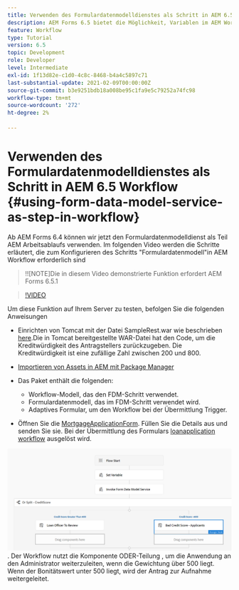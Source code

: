 ```yaml
---
title: Verwenden des Formulardatenmodelldienstes als Schritt in AEM 6.5 Workflow
description: AEM Forms 6.5 bietet die Möglichkeit, Variablen im AEM Workflow zu erstellen. Mit dieser neuen Funktion ist die Verwendung des "Formulardatenmodelldienstes aufrufen"in AEM Workflow sehr einfach geworden. Das folgende Video führt Sie durch die Schritte, die bei der Verwendung des Formulardatenmodelldienstes aufrufen in AEM Workflow erforderlich sind.
feature: Workflow
type: Tutorial
version: 6.5
topic: Development
role: Developer
level: Intermediate
exl-id: 1f13d82e-c1d0-4c8c-8468-b4a4c5897c71
last-substantial-update: 2021-02-09T00:00:00Z
source-git-commit: b3e9251bdb18a008be95c1fa9e5c79252a74fc98
workflow-type: tm+mt
source-wordcount: '272'
ht-degree: 2%

---
```


# Verwenden des Formulardatenmodelldienstes als Schritt in AEM 6.5 Workflow {#using-form-data-model-service-as-step-in-workflow}

Ab AEM Forms 6.4 können wir jetzt den Formulardatenmodelldienst als Teil AEM Arbeitsablaufs verwenden. Im folgenden Video werden die Schritte erläutert, die zum Konfigurieren des Schritts &quot;Formulardatenmodell&quot;in AEM Workflow erforderlich sind

>!![NOTE]Die in diesem Video demonstrierte Funktion erfordert AEM Forms 6.5.1


>[!VIDEO](https://video.tv.adobe.com/v/28145?quality=12&learn=on)

Um diese Funktion auf Ihrem Server zu testen, befolgen Sie die folgenden Anweisungen

* Einrichten von Tomcat mit der Datei SampleRest.war wie beschrieben [here](https://helpx.adobe.com/experience-manager/kt/forms/using/preparing-datasource-for-form-data-model-tutorial-use.html).Die in Tomcat bereitgestellte WAR-Datei hat den Code, um die Kreditwürdigkeit des Antragstellers zurückzugeben. Die Kreditwürdigkeit ist eine zufällige Zahl zwischen 200 und 800.

* [ Importieren von Assets in AEM mit Package Manager](assets/aem65-loanapplication.zip)
* Das Paket enthält die folgenden:

   * Workflow-Modell, das den FDM-Schritt verwendet.
   * Formulardatenmodell, das im FDM-Schritt verwendet wird.
   * Adaptives Formular, um den Workflow bei der Übermittlung Trigger.
* Öffnen Sie die [MortgageApplicationForm](http://localhost:4502/content/dam/formsanddocuments/loanapplication/jcr:content?wcmmode=disabled). Füllen Sie die Details aus und senden Sie sie. Bei der Übermittlung des Formulars [loanapplication workflow](http://http://localhost:4502/editor.html/conf/global/settings/workflow/models/LoanApplication2.html) ausgelöst wird.

![ Workflow ](assets/invokefdm651.PNG).
Der Workflow nutzt die Komponente ODER-Teilung , um die Anwendung an den Administrator weiterzuleiten, wenn die Gewichtung über 500 liegt. Wenn der Bonitätswert unter 500 liegt, wird der Antrag zur Aufnahme weitergeleitet.
